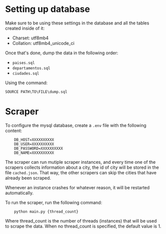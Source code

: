 # Setting up database

Make sure to be using these settings in the database and all the tables created inside of it:

-   Charset: utf8mb4
-   Collation: utf8mb4_unicode_ci

Once that's done, dump the data in the following order:

-   `paises.sql`
-   `departamentos.sql`
-   `ciudades.sql`

Using the command:

```
SOURCE PATH\TO\FILE\dump.sql
```

# Scraper

To configure the mysql database, create a `.env` file with the following content:

```
    DB_HOST=XXXXXXXXXX
    DB_USER=XXXXXXXXXX
    DB_PASSWORD=XXXXXXXXXX
    DB_NAME=XXXXXXXXXX
```

The scraper can run mutiple scraper instances, and every time one of the scrapers collects information about a city, the id of city will be stored in the file `cached.json`. That way, the other scrapers can skip the cities that have already been scraped.

Whenever an instance crashes for whatever reason, it will be restarted automatically.

To run the scraper, run the following command:

```
    python main.py {thread_count}
```

Where thread_count is the number of threads (instances) that will be used to scrape the data.
When no thread_count is specified, the default value is 1.

